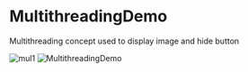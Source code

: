 # MultithreadingDemo
Multithreading concept used to display image and hide button

![mul1](https://user-images.githubusercontent.com/55954247/74608986-abfa0200-510b-11ea-84a9-3171c284be30.png)
![MultithreadingDemo](https://user-images.githubusercontent.com/55954247/74608987-ad2b2f00-510b-11ea-8d76-7ee436094c22.GIF)
